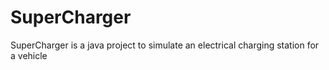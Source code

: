 # SuperCharger
SuperCharger is a java project to simulate an electrical charging station for a vehicle
